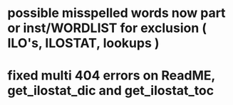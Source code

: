 # possible misspelled words now part or inst/WORDLIST for exclusion ( ILO's, ILOSTAT, lookups )

# fixed multi 404 errors on ReadME, get_ilostat_dic and get_ilostat_toc